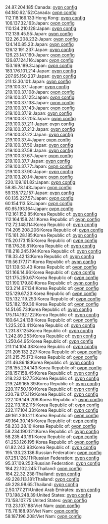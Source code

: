 24.87.204.185:Canada: [ovpn config](vpn/24_87_204_185.ovpn)  
64.180.62.152:Canada: [ovpn config](vpn/64_180_62_152.ovpn)  
112.118.169.133:Hong Kong: [ovpn config](vpn/112_118_169_133.ovpn)  
106.137.32.163:Japan: [ovpn config](vpn/106_137_32_163.ovpn)  
110.134.210.128:Japan: [ovpn config](vpn/110_134_210_128.ovpn)  
112.139.45.55:Japan: [ovpn config](vpn/112_139_45_55.ovpn)  
122.26.208.232:Japan: [ovpn config](vpn/122_26_208_232.ovpn)  
124.140.85.23:Japan: [ovpn config](vpn/124_140_85_23.ovpn)  
126.12.191.237:Japan: [ovpn config](vpn/126_12_191_237.ovpn)  
126.23.147.160:Japan: [ovpn config](vpn/126_23_147_160.ovpn)  
126.87.124.116:Japan: [ovpn config](vpn/126_87_124_116.ovpn)  
153.169.189.3:Japan: [ovpn config](vpn/153_169_189_3.ovpn)  
183.176.101.214:Japan: [ovpn config](vpn/183_176_101_214.ovpn)  
207.65.150.237:Japan: [ovpn config](vpn/207_65_150_237.ovpn)  
211.13.30.101:Japan: [ovpn config](vpn/211_13_30_101.ovpn)  
219.100.37.1:Japan: [ovpn config](vpn/219_100_37_1.ovpn)  
219.100.37.108:Japan: [ovpn config](vpn/219_100_37_108.ovpn)  
219.100.37.125:Japan: [ovpn config](vpn/219_100_37_125.ovpn)  
219.100.37.138:Japan: [ovpn config](vpn/219_100_37_138.ovpn)  
219.100.37.143:Japan: [ovpn config](vpn/219_100_37_143.ovpn)  
219.100.37.19:Japan: [ovpn config](vpn/219_100_37_19.ovpn)  
219.100.37.205:Japan: [ovpn config](vpn/219_100_37_205.ovpn)  
219.100.37.211:Japan: [ovpn config](vpn/219_100_37_211.ovpn)  
219.100.37.213:Japan: [ovpn config](vpn/219_100_37_213.ovpn)  
219.100.37.22:Japan: [ovpn config](vpn/219_100_37_22.ovpn)  
219.100.37.4:Japan: [ovpn config](vpn/219_100_37_4.ovpn)  
219.100.37.50:Japan: [ovpn config](vpn/219_100_37_50.ovpn)  
219.100.37.58:Japan: [ovpn config](vpn/219_100_37_58.ovpn)  
219.100.37.67:Japan: [ovpn config](vpn/219_100_37_67.ovpn)  
219.100.37.7:Japan: [ovpn config](vpn/219_100_37_7.ovpn)  
219.100.37.77:Japan: [ovpn config](vpn/219_100_37_77.ovpn)  
219.100.37.90:Japan: [ovpn config](vpn/219_100_37_90.ovpn)  
219.103.20.14:Japan: [ovpn config](vpn/219_103_20_14.ovpn)  
220.109.161.82:Japan: [ovpn config](vpn/220_109_161_82.ovpn)  
58.85.78.143:Japan: [ovpn config](vpn/58_85_78_143.ovpn)  
59.135.172.157:Japan: [ovpn config](vpn/59_135_172_157.ovpn)  
60.135.227.57:Japan: [ovpn config](vpn/60_135_227_57.ovpn)  
60.154.113.53:Japan: [ovpn config](vpn/60_154_113_53.ovpn)  
60.65.193.164:Japan: [ovpn config](vpn/60_65_193_164.ovpn)  
112.161.152.85:Korea Republic of: [ovpn config](vpn/112_161_152_85.ovpn)  
112.164.158.241:Korea Republic of: [ovpn config](vpn/112_164_158_241.ovpn)  
112.72.148.114:Korea Republic of: [ovpn config](vpn/112_72_148_114.ovpn)  
114.205.208.206:Korea Republic of: [ovpn config](vpn/114_205_208_206.ovpn)  
115.161.28.185:Korea Republic of: [ovpn config](vpn/115_161_28_185.ovpn)  
115.20.173.155:Korea Republic of: [ovpn config](vpn/115_20_173_155.ovpn)  
118.176.36.81:Korea Republic of: [ovpn config](vpn/118_176_36_81.ovpn)  
118.218.245.194:Korea Republic of: [ovpn config](vpn/118_218_245_194.ovpn)  
118.33.42.13:Korea Republic of: [ovpn config](vpn/118_33_42_13.ovpn)  
119.56.177.171:Korea Republic of: [ovpn config](vpn/119_56_177_171.ovpn)  
121.139.53.43:Korea Republic of: [ovpn config](vpn/121_139_53_43.ovpn)  
121.166.14.66:Korea Republic of: [ovpn config](vpn/121_166_14_66.ovpn)  
121.175.250.67:Korea Republic of: [ovpn config](vpn/121_175_250_67.ovpn)  
121.190.179.80:Korea Republic of: [ovpn config](vpn/121_190_179_80.ovpn)  
123.214.67.134:Korea Republic of: [ovpn config](vpn/123_214_67_134.ovpn)  
125.129.67.23:Korea Republic of: [ovpn config](vpn/125_129_67_23.ovpn)  
125.132.119.253:Korea Republic of: [ovpn config](vpn/125_132_119_253.ovpn)  
125.182.159.36:Korea Republic of: [ovpn config](vpn/125_182_159_36.ovpn)  
14.51.65.73:Korea Republic of: [ovpn config](vpn/14_51_65_73.ovpn)  
175.114.192.122:Korea Republic of: [ovpn config](vpn/175_114_192_122.ovpn)  
180.64.24.138:Korea Republic of: [ovpn config](vpn/180_64_24_138.ovpn)  
1.225.203.41:Korea Republic of: [ovpn config](vpn/1_225_203_41.ovpn)  
1.231.87.125:Korea Republic of: [ovpn config](vpn/1_231_87_125.ovpn)  
1.242.89.253:Korea Republic of: [ovpn config](vpn/1_242_89_253.ovpn)  
1.250.64.95:Korea Republic of: [ovpn config](vpn/1_250_64_95.ovpn)  
211.114.104.38:Korea Republic of: [ovpn config](vpn/211_114_104_38.ovpn)  
211.205.132.227:Korea Republic of: [ovpn config](vpn/211_205_132_227.ovpn)  
211.215.75.173:Korea Republic of: [ovpn config](vpn/211_215_75_173.ovpn)  
211.46.86.18:Korea Republic of: [ovpn config](vpn/211_46_86_18.ovpn)  
218.155.234.143:Korea Republic of: [ovpn config](vpn/218_155_234_143.ovpn)  
218.157.158.45:Korea Republic of: [ovpn config](vpn/218_157_158_45.ovpn)  
218.232.137.75:Korea Republic of: [ovpn config](vpn/218_232_137_75.ovpn)  
219.249.165.39:Korea Republic of: [ovpn config](vpn/219_249_165_39.ovpn)  
220.117.50.160:Korea Republic of: [ovpn config](vpn/220_117_50_160.ovpn)  
220.79.175.119:Korea Republic of: [ovpn config](vpn/220_79_175_119.ovpn)  
222.109.149.209:Korea Republic of: [ovpn config](vpn/222_109_149_209.ovpn)  
222.113.162.115:Korea Republic of: [ovpn config](vpn/222_113_162_115.ovpn)  
222.117.104.33:Korea Republic of: [ovpn config](vpn/222_117_104_33.ovpn)  
49.161.230.211:Korea Republic of: [ovpn config](vpn/49_161_230_211.ovpn)  
49.164.30.145:Korea Republic of: [ovpn config](vpn/49_164_30_145.ovpn)  
58.233.28.16:Korea Republic of: [ovpn config](vpn/58_233_28_16.ovpn)  
58.234.190.121:Korea Republic of: [ovpn config](vpn/58_234_190_121.ovpn)  
58.235.43.191:Korea Republic of: [ovpn config](vpn/58_235_43_191.ovpn)  
61.253.126.195:Korea Republic of: [ovpn config](vpn/61_253_126_195.ovpn)  
61.82.243.93:Korea Republic of: [ovpn config](vpn/61_82_243_93.ovpn)  
195.133.23.136:Russian Federation: [ovpn config](vpn/195_133_23_136.ovpn)  
87.251.126.111:Russian Federation: [ovpn config](vpn/87_251_126_111.ovpn)  
95.37.109.253:Russian Federation: [ovpn config](vpn/95_37_109_253.ovpn)  
184.22.102.245:Thailand: [ovpn config](vpn/184_22_102_245.ovpn)  
184.22.32.238:Thailand: [ovpn config](vpn/184_22_32_238.ovpn)  
49.228.113.181:Thailand: [ovpn config](vpn/49_228_113_181.ovpn)  
49.228.98.65:Thailand: [ovpn config](vpn/49_228_98_65.ovpn)  
2.50.177.211:United Arab Emirates: [ovpn config](vpn/2_50_177_211.ovpn)  
173.198.248.39:United States: [ovpn config](vpn/173_198_248_39.ovpn)  
73.158.107.75:United States: [ovpn config](vpn/73_158_107_75.ovpn)  
113.23.107.188:Viet Nam: [ovpn config](vpn/113_23_107_188.ovpn)  
115.76.188.93:Viet Nam: [ovpn config](vpn/115_76_188_93.ovpn)  
58.187.196.208:Viet Nam: [ovpn config](vpn/58_187_196_208.ovpn)  
